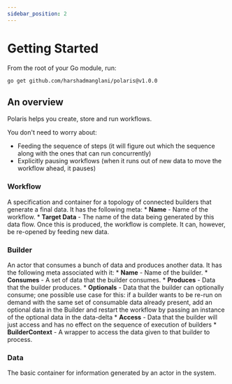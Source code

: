 ```yaml
---
sidebar_position: 2
---
```

# Getting Started

From the root of your Go module, run:
```
go get github.com/harshadmanglani/polaris@v1.0.0
```

## An overview

Polaris helps you create, store and run workflows. 

You don't need to worry about:
- Feeding the sequence of steps (it will figure out which the sequence along with the ones that can run concurrently)
- Explicitly pausing workflows (when it runs out of new data to move the workflow ahead, it pauses)

### Workflow

A specification and container for a topology of connected builders that generate a final data. It has the following meta:
    * **Name** - Name of the workflow.
    * **Target Data** - The name of the data being generated by this data flow. Once this is produced, the workflow is complete. It can, however, be re-opened by feeding new data.

### Builder

An actor that consumes a bunch of data and produces another data. It has the following meta associated with it:
    * **Name** - Name of the builder.
    * **Consumes** - A set of data that the builder consumes.
    * **Produces** - Data that the builder produces.
    * **Optionals** - Data that the builder can optionally consume; one possible use case for this: if a builder wants to be re-run on demand with the same set of consumable data already present, add an optional data in the Builder and restart the workflow by passing an instance of the optional data in the data-delta
    * **Access** - Data that the builder will just access and has no effect on the sequence of execution of builders
    * **BuilderContext** - A wrapper to access the data given to that builder to process.

### Data

The basic container for information generated by an actor in the system.


